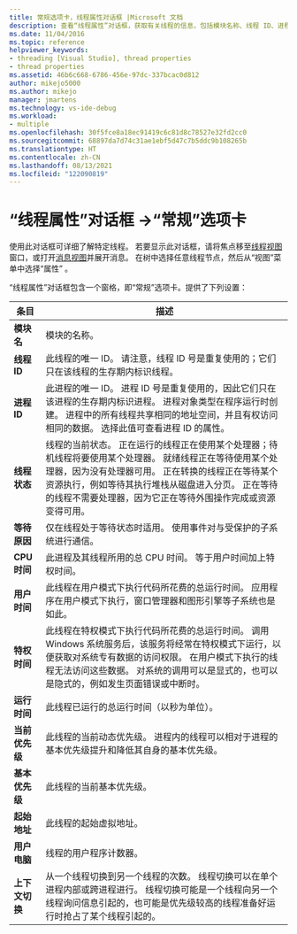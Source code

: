 ```yaml
---
title: 常规选项卡，线程属性对话框 |Microsoft 文档
description: 查看“线程属性”对话框，获取有关线程的信息，包括模块名称、线程 ID、进程 ID、线程状态、等待原因和 CPU 时间。
ms.date: 11/04/2016
ms.topic: reference
helpviewer_keywords:
- threading [Visual Studio], thread properties
- thread properties
ms.assetid: 46b6c668-6786-456e-97dc-337bcac0d812
author: mikejo5000
ms.author: mikejo
manager: jmartens
ms.technology: vs-ide-debug
ms.workload:
- multiple
ms.openlocfilehash: 30f5fce8a18ec91419c6c81d8c78527e32fd2cc0
ms.sourcegitcommit: 68897da7d74c31ae1ebf5d47c7b5ddc9b108265b
ms.translationtype: HT
ms.contentlocale: zh-CN
ms.lasthandoff: 08/13/2021
ms.locfileid: "122090819"
---
```

# <a name="general-tab-thread-properties-dialog-box"></a>“线程属性”对话框 ->“常规”选项卡
使用此对话框可详细了解特定线程。 若要显示此对话框，请将焦点移至[线程视图](../debugger/threads-view.md)窗口，或打开[消息视图](../debugger/messages-view.md)并展开消息。 在树中选择任意线程节点，然后从“视图”菜单中选择“属性” 。

 “线程属性”对话框包含一个窗格，即“常规”选项卡。提供了下列设置：

|条目|描述|
|-----------|-----------------|
|**模块名**|模块的名称。|
|**线程 ID**|此线程的唯一 ID。 请注意，线程 ID 号是重复使用的；它们只在该线程的生存期内标识线程。|
|**进程 ID**|此进程的唯一 ID。 进程 ID 号是重复使用的，因此它们只在该进程的生存期内标识进程。 进程对象类型在程序运行时创建。 进程中的所有线程共享相同的地址空间，并且有权访问相同的数据。 选择此值可查看进程 ID 的属性。|
|**线程状态**|线程的当前状态。 正在运行的线程正在使用某个处理器；待机线程将要使用某个处理器。 就绪线程正在等待使用某个处理器，因为没有处理器可用。 正在转换的线程正在等待某个资源执行，例如等待其执行堆栈从磁盘进入分页。 正在等待的线程不需要处理器，因为它正在等待外围操作完成或资源变得可用。|
|**等待原因**|仅在线程处于等待状态时适用。 使用事件对与受保护的子系统进行通信。|
|**CPU 时间**|此进程及其线程所用的总 CPU 时间。 等于用户时间加上特权时间。|
|**用户时间**|此线程在用户模式下执行代码所花费的总运行时间。 应用程序在用户模式下执行，窗口管理器和图形引擎等子系统也是如此。|
|**特权时间**|此线程在特权模式下执行代码所花费的总运行时间。 调用 Windows 系统服务后，该服务将经常在特权模式下运行，以便获取对系统专有数据的访问权限。 在用户模式下执行的线程无法访问这些数据。 对系统的调用可以是显式的，也可以是隐式的，例如发生页面错误或中断时。|
|**运行时间**|此线程已运行的总运行时间（以秒为单位）。|
|**当前优先级**|此线程的当前动态优先级。 进程内的线程可以相对于进程的基本优先级提升和降低其自身的基本优先级。|
|**基本优先级**|此线程的当前基本优先级。|
|**起始地址**|此线程的起始虚拟地址。|
|**用户电脑**|线程的用户程序计数器。|
|**上下文切换**|从一个线程切换到另一个线程的次数。 线程切换可以在单个进程内部或跨进程进行。 线程切换可能是一个线程向另一个线程询问信息引起的，也可能是优先级较高的线程准备好运行时抢占了某个线程引起的。|